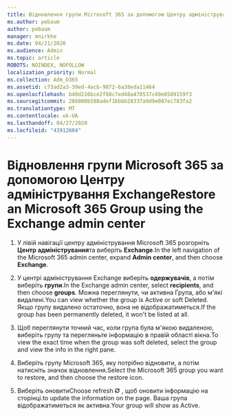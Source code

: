 ```yaml
---
title: Відновлення групи Microsoft 365 за допомогою Центру адміністрування Exchange
ms.author: pebaum
author: pebaum
manager: mnirkhe
ms.date: 04/21/2020
ms.audience: Admin
ms.topic: article
ROBOTS: NOINDEX, NOFOLLOW
localization_priority: Normal
ms.collection: Adm_O365
ms.assetid: c73ad2a3-39ed-4acb-9872-6a38eda11464
ms.openlocfilehash: b40d216bce2f88c7ed48a470537c69e8589159f3
ms.sourcegitcommit: 286000b588adef1bbbb28337a9d9e087ec783fa2
ms.translationtype: MT
ms.contentlocale: uk-UA
ms.lasthandoff: 04/27/2020
ms.locfileid: "43912604"
---
```

# <a name="restore-an-microsoft-365-group-using-the-exchange-admin-center"></a><span data-ttu-id="f9d33-102">Відновлення групи Microsoft 365 за допомогою Центру адміністрування Exchange</span><span class="sxs-lookup"><span data-stu-id="f9d33-102">Restore an Microsoft 365 Group using the Exchange admin center</span></span>

1. <span data-ttu-id="f9d33-103">У лівій навігації центру адміністрування Microsoft 365 розгорніть **Центр адміністрування**та виберіть **Exchange**.</span><span class="sxs-lookup"><span data-stu-id="f9d33-103">In the left navigation of the Microsoft 365 admin center, expand **Admin center**, and then choose **Exchange**.</span></span>
    
2. <span data-ttu-id="f9d33-104">У центрі адміністрування Exchange виберіть **одержувачів**, а потім виберіть **групи**.</span><span class="sxs-lookup"><span data-stu-id="f9d33-104">In the Exchange admin center, select **recipients**, and then choose **groups**.</span></span> <span data-ttu-id="f9d33-105">Можна переглянути, чи активна Група, або м'які видалені.</span><span class="sxs-lookup"><span data-stu-id="f9d33-105">You can view whether the group is Active or soft Deleted.</span></span> <span data-ttu-id="f9d33-106">Якщо групу видалено остаточно, вона не відображатиметься.</span><span class="sxs-lookup"><span data-stu-id="f9d33-106">If the group has been permanently deleted, it won't be listed at all.</span></span>
    
3. <span data-ttu-id="f9d33-107">Щоб переглянути точний час, коли група була м'якою видаленою, виберіть групу та перегляньте інформацію в правій області вікна.</span><span class="sxs-lookup"><span data-stu-id="f9d33-107">To view the exact time when the group was soft deleted, select the group and view the info in the right pane.</span></span>
    
4. <span data-ttu-id="f9d33-108">Виберіть групу Microsoft 365, яку потрібно відновити, а потім натисніть значок відновлення.</span><span class="sxs-lookup"><span data-stu-id="f9d33-108">Select the Microsoft 365 group you want to restore, and then choose the restore icon.</span></span>
    
5. <span data-ttu-id="f9d33-109">Виберіть оновити</span><span class="sxs-lookup"><span data-stu-id="f9d33-109">Choose refresh</span></span> ![Піктограма оновлення](media/6464df90-2a91-4c1f-92a6-9a38c7696ac3.gif) <span data-ttu-id="f9d33-111">, щоб оновити інформацію на сторінці.</span><span class="sxs-lookup"><span data-stu-id="f9d33-111">to update the information on the page.</span></span> <span data-ttu-id="f9d33-112">Ваша група відображатиметься як активна.</span><span class="sxs-lookup"><span data-stu-id="f9d33-112">Your group will show as Active.</span></span> 
    


